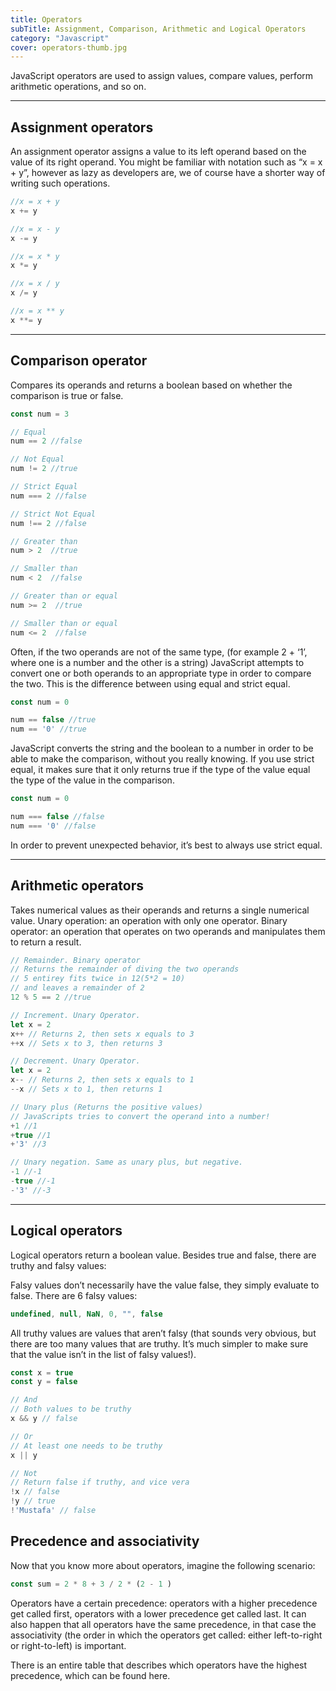 ```yaml
---
title: Operators
subTitle: Assignment, Comparison, Arithmetic and Logical Operators
category: "Javascript"
cover: operators-thumb.jpg
---
```


JavaScript operators are used to assign values, compare values, perform arithmetic operations, and so on.

***

## Assignment operators
An assignment operator assigns a value to its left operand based on the value of its right operand. You might be familiar with notation such as “x = x + y”, however as lazy as developers are, we of course have a shorter way of writing such operations. 

```javascript
//x = x + y
x += y

//x = x - y
x -= y

//x = x * y
x *= y

//x = x / y
x /= y

//x = x ** y
x **= y

```

***

## Comparison operator
Compares its operands and returns a boolean based on whether the comparison is true or false.

```javascript
const num = 3

// Equal
num == 2 //false

// Not Equal
num != 2 //true

// Strict Equal
num === 2 //false

// Strict Not Equal
num !== 2 //false

// Greater than
num > 2  //true

// Smaller than
num < 2  //false

// Greater than or equal
num >= 2  //true

// Smaller than or equal
num <= 2  //false

```

Often, if the two operands are not of the same type, (for example 2 + ‘1’, where one is a number and the other is a string) JavaScript attempts to convert one or both operands to an appropriate type in order to compare the two. This is the difference between using equal and strict equal. 

```javascript
const num = 0

num == false //true
num == '0' //true
```

JavaScript converts the string and the boolean to a number in order to be able to make the comparison, without you really knowing.  If you use strict equal, it makes sure that it only returns true if the type of the value equal the type of the value in the comparison.

```javascript
const num = 0

num === false //false
num === '0' //false
```

In order to prevent unexpected behavior, it’s best to always use strict equal. 

***

## Arithmetic operators
Takes numerical values as their operands and returns a single numerical value. 
Unary operation: an operation with only one operator.
Binary operator: an operation that operates on two operands and manipulates them to return a result.

<!-- ![](operator7.png) -->
```javascript
// Remainder. Binary operator
// Returns the remainder of diving the two operands
// 5 entirey fits twice in 12(5*2 = 10)
// and leaves a remainder of 2
12 % 5 == 2 //true

// Increment. Unary Operator.
let x = 2
x++ // Returns 2, then sets x equals to 3
++x // Sets x to 3, then returns 3

// Decrement. Unary Operator.
let x = 2
x-- // Returns 2, then sets x equals to 1
--x // Sets x to 1, then returns 1

// Unary plus (Returns the positive values)
// JavaScripts tries to convert the operand into a number!
+1 //1
+true //1
+'3' //3

// Unary negation. Same as unary plus, but negative.
-1 //-1
-true //-1
-'3' //-3

```

***

## Logical operators

Logical operators return a boolean value. Besides true and false, there are truthy and falsy values:

Falsy values don’t necessarily have the value false, they simply evaluate to false. There are 6 falsy values:

```javascript
undefined, null, NaN, 0, "", false
```

All truthy values are values that aren’t falsy (that sounds very obvious, but there are too many values that are truthy. It’s much simpler to make sure that the value isn’t in the list of falsy values!).

```javascript
const x = true
const y = false

// And
// Both values to be truthy
x && y // false

// Or
// At least one needs to be truthy
x || y

// Not
// Return false if truthy, and vice vera
!x // false
!y // true
!'Mustafa' // false
```

## Precedence and associativity

Now that you know more about operators, imagine the following scenario:

```javascript
const sum = 2 * 8 + 3 / 2 * (2 - 1 )
```

Operators have a certain precedence: operators with a higher precedence get called first, operators with a lower precedence get called last. It can also happen that all operators have the same precedence, in that case the associativity (the order in which the operators get called: either left-to-right or right-to-left) is important.

There is an entire table that describes which operators have the highest precedence, which can be found here.